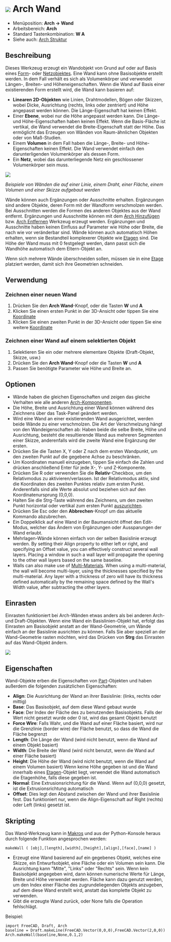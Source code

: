 # ![](images/Arch_Wall.svg) Arch Wand

- Menüposition: **Arch → Wand**
- Arbeitsbereich: **Arch**
- Standard Tastenkombination: **W A**
- Siehe auch: [Arch Struktur](Arch_Structure)

## Beschreibung

Dieses Werkzeug erzeugt ein Wandobjekt von Grund auf oder auf Basis eines [Form](Part_Module)- oder [Netzobjektes](Mesh_Module). Eine Wand kann ohne Basisobjekte erstellt werden. In dem Fall verhält es sich als Volumenkörper und verwendet Längen-, Breiten- und Höheneigenschaften. Wenn die Wand auf Basis einer existierenden Form erstellt wird, die Wand kann basieren auf:

- **Linearen 2D-Objekten** wie Linien, Drahtmodellen, Bögen oder Skizzen, wobei Dicke, Ausrichtung (rechts, links oder zentriert) und Höhe angepasst werden können. Die Länge-Eigenschaft hat keinen Effekt.
- Einer **Ebene**, wobei nur die Höhe angepasst werden kann. Die Länge- und Höhe-Eigenschaften haben keinen Effekt. Wenn die Basis-Fläche ist vertikal, die Wand verwendet die Breite-Eigenschaft statt der Höhe. Das ermöglicht das Erzeugen von Wänden von Raum-ähnlichen Objekten oder von Maß-Studien.
- Einem **Volumen** in dem Fall haben die Länge-, Breite- und Höhe-Eigenschaften keinen Effekt. Die Wand verwendet einfach den darunterligenden Volumenkörper als dessen Form.
- Ein **Netz**, wobei das darunterliegende Netz ein geschlossener Volumenkörper sein muss.

![](images/Arch_Wall_example.jpg)

*Beispiele von Wänden die auf einer Linie, einem Draht, einer Fläche, einem Volumen und einer Skizze aufgebaut werden*

Wände können auch Ergänzungen oder Ausschnitte erhalten. Ergänzungen sind andere Objekte, deren Form mit der Wandform verschmolzen werden. Bei Ausschnitten werden die Formen des anderen Objektes aus der Wand entfernt. Ergänzungen und Ausschnitte können mit dem [Arch Hinzufügen](Arch_Add) bzw. [Arch Entfernen](Arch_Remove) Werkzeug erzeugt werden. Ergänzungen und Ausschnitte haben keinen Einfluss auf Parameter wie Höhe oder Breite, die nach wie vor veränderbar sind. Wände können auch automatisch Höhen erhalten, wenn sie Bestandteil komplexerer Objekte wie [Etagen](Arch_Floor "wikilink") sind. Die Höhe der Wand muss mit 0 festgelegt werden, dann passt sich die Wandhöhe automatisch dem Eltern-Objekt an.

Wenn sich mehrere Wände überschneiden sollen, müssen sie in eine [Etage](Arch_Floor "wikilink") platziert werden, damit sich ihre Geometrien schneiden.

## Verwendung

### Zeichnen einer neuen Wand

1. Drücken Sie den **Arch Wand**-Knopf, oder die Tasten **W** und **A**
2. Klicken Sie einen ersten Punkt in der 3D-Ansicht oder tippen Sie eine [Koordinate](Draft_Coordinates "wikilink")
3. Klicken Sie einen zweiten Punkt in der 3D-Ansicht oder tippen Sie eine weitere [Koordinate](Draft_Coordinates "wikilink")

### Zeichnen einer Wand auf einem selektierten Objekt

1. Selektieren Sie ein oder mehrere elementare Objekte (Draft-Objekt, Skizze, usw.)
2. Drücken Sie den **Arch Wand**-Knopf oder die Tasten **W** und **A**
3. Passen Sie benötigte Parameter wie Höhe und Breite an.

## Optionen

- Wände haben die gleichen Eigenschaften und zeigen das gleiche Verhalten wie alle anderen [Arch-Komponenten](Arch_Component "wikilink").
- Die Höhe, Breite und Ausrichtung einer Wand können während des Zeichnens über das Task-Panel geändert werden.
- Wird eine Wand an einer existierenden Wand ausgerichtet, werden beide Wände zu einer verschmolzen. Die Art der Verschmelzung hängt von den Wandeigenschaften ab: Haben beide die selbe Breite, Höhe und Ausrichtung, besteht die resultierende Wand aus mehreren Segmenten einer Skizze, anderenfalls wird die zweite Wand eine Ergänzung der ersten.
- Drücken Sie die Tasten X, Y oder Z nach dem ersten Wandpunkt, um den zweiten Punkt auf die gegebene Achse zu beschränken.
- Um Koordinaten manuell einzugeben, tippen Sie einfach die Zahlen und drücken anschließend Enter für jede X-, Y- und Z-Komponente.
- Drücken Sie R oder verwenden Sie die **Relativ**-Checkbox, um den Relativmodus zu aktivieren/verlassen. Ist der Relativmodus aktiv, sind die Koordinaten des zweiten Punktes relativ zum ersten Punkt. Anderenfalls sind alle Werte absolut und beziehen sich auf den Koordinatenursprung (0,0,0).
- Halten Sie die Strg-Taste während des Zeichnens, um den zweiten Punkt horizontal oder vertikal zum ersten Punkt [auszurichten](Draft_Constrain "wikilink").
- Drücken Sie Esc oder den **Abbrechen**-Knopf um das aktuelle Kommando abzubrechen.
- Ein Doppelklick auf eine Wand in der Baumansicht öffnet den Edit-Modus, welcher das Ändern von Ergänzungen oder Aussparungen der Wand erlaubt.
- Mehrlagen-Wände können einfach von der selben Basislinie erzeugt werden. By setting their Align property to either left or right, and specifying an Offset value, you can effectively construct several wall layers. Placing a window in such a wall layer will propagate the opening to the other wall layers based on the same baseline.
- Walls can also make use of [Multi-Materials](Arch_MultiMaterial "wikilink"). When using a multi-material, the wall will become multi-layer, using the thicknesses specified by the multi-material. Any layer with a thickness of zero will have its thickness defined automatically by the remaining space defined by the Wall's Width value, after subtracting the other layers.

## Einrasten

Einrasten funktioniert bei Arch-Wänden etwas anders als bei anderen Arch- und Draft-Objekten. Wenn eine Wand ein Basislinien-Objekt hat, erfolgt das Einrasten am Basisobjekt anstatt an der Wand-Geometrie, um Wände einfach an der Basislinie ausrichten zu können. Falls Sie aber speziell an der Wand-Geometrie rasten möchten, wird das Drücken von **Strg** das Einrasten auf das Wand-Objekt ändern.

![](images/Arch_wall_snap.jpg)

## Eigenschaften

Wand-Objekte erben die Eigenschaften von [Part](Part_Module "wikilink")-Objekten und haben außerdem die folgenden zusätzlichen Eigenschaften:

- **Align**: Die Ausrichtung der Wand an ihrer Basislinie: (links, rechts oder mittig)
- **Base**: Das Basisobjekt, auf dem diese Wand gebaut wurde
- **Face**: Der Index der Fläche des zu benutzenden Basisobjekts. Falls der Wert nicht gesetzt wurde oder 0 ist, wird das gesamt Objekt benutzt
- **Force Wire**: Falls Wahr, und die Wand auf einer Fläche basiert, wird nur die Grenzlinie (border wire) der Fläche benutzt, so dass die Wand die Fläche begrenzt
- **Length**: Die Länge der Wand (wird nicht benutzt, wenn die Wand auf einem Objekt basiert)
- **Width**: Die Breite der Wand (wird nicht benutzt, wenn die Wand auf einer Fläche basiert)
- **Height**: Die Höhe der Wand (wird nicht benutzt, wenn die Wand auf einem Volumen basiert) Wenn keine Höhe gegeben ist und die Wand innerhalb eines [Etagen](Arch_Floor "wikilink")-Objekt liegt, verwendet die Wand automatisch die Etagenhöhe, falls diese gegeben ist.
- **Normal**: Eine Extrusionsrichtung für die Wand. Wenn auf (0,0,0) gesetzt, ist die Extrusionsrichtung automatisch
- **Offset**: Dies legt den Abstand zwischen der Wand und ihrer Basislinie fest. Das funktioniert nur, wenn die Align-Eigenschaft auf Right (rechts) oder Left (links) gesetzt ist.

## Skripting

Das Wand-Werkzeug kann in [Makros](macros "wikilink") und aus der Python-Konsole heraus durch folgende Funktion angesprochen werden:

    makeWall ( [obj],[length],[width],[height],[align],[face],[name] ) 
    

- Erzeugt eine Wand basierend auf ein gegebenes Objekt, welches eine Skizze, ein Entwurfsobjekt, eine Fläche oder ein Volumen sein kann. Die Ausrichtung kann "Mitte", "Links" oder "Rechts" sein. Wenn kein Basisobjekt angegeben wird, dann können numerische Werte für Länge, Breite und Höhe verwendet werden. Fläche kann dazu genutzt werden, um den Index einer Fläche des zugrundeliegenden Objekts anzugeben, auf dem diese Wand erstellt wird, anstatt das komplette Objekt zu verwenden.
- Gibt die erzeugte Wand zurück, oder None falls die Operation fehlschlägt.

Beispiel:

    import FreeCAD, Draft, Arch
    baseline = Draft.makeLine(FreeCAD.Vector(0,0,0),FreeCAD.Vector(2,0,0))
    Arch.makeWall(baseline,None,0.1,2)